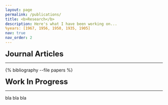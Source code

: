 ```yaml
---
layout: page
permalink: /publications/
title: <b>Research</b>
description: Here's what I have been working on...
%years: [1967, 1956, 1950, 1935, 1905]
nav: true
nav_order: 2
---
```

<!-- _pages/publications.md -->
<div class="publications">

<font size="5"><b> Journal Articles </b></font>
<hr>  
  {% bibliography --file papers %}
  
<font size="5"><b> Work In Progress </b></font>   
<hr>
bla bla bla    
</div>
